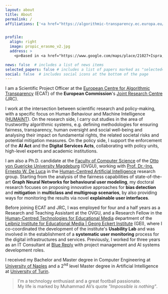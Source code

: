 ```yaml
---
layout: about
title: About
permalink: /
affiliations: ['<a href="https://algorithmic-transparency.ec.europa.eu/index_en" target="_blank">European Centre for Algorithmic Transparency</a>, Joint Research Centre, European Commission, Ispra, Italy']


profile:
  align: right
  image: propic_erasmo_v2.jpg
  address: >
    <p>Based in <a href="https://www.google.com/maps/place/21027+Ispra,+VA/@45.8111958,8.5703034,13z/data=!3m1!4b1!4m6!3m5!1s0x4786773115284899:0x7008507ddb2ad0f3!8m2!3d45.8140286!4d8.6120256!16zL20vMGIxMWY1?entry=ttu&g_ep=EgoyMDI0MDkxMS4wIKXMDSoASAFQAw%3D%3D" target="_blank">Ispra</a> <img class="flag" src="/assets/img/ITA_flag.svg"></img></p>

news: false  # includes a list of news items
selected_papers: false # includes a list of papers marked as "selected={true}"
social: false  # includes social icons at the bottom of the page
---
```

I am a Scientific Project Officer at the [European Centre for Algorithmic Transparency](https://algorithmic-transparency.ec.europa.eu/index_en) (ECAT) of the **European Commission**'s [Joint Research Centre](https://commission.europa.eu/about-european-commission/departments-and-executive-agencies/joint-research-centre_en) (JRC).

I work at the intersection between scientific research and policy-making, with a specific focus on Human Behaviour and Machine Intelligence ([HUMAINT](https://ai-watch.ec.europa.eu/humaint_en)).
On the research side, I carry out studies in the area of trustworthy algorithmic systems, e.g. defining methodologies for ensuring fairness, transparency, human oversight and social well-being and analysing their impact on fundamental rights, the related societal risks and potential mitigation measures.
On the policy side, I support the enforcement of the **AI Act** and the **Digital Services Acts**, collaborating with policy units, high-level experts and academic institutions.

I am also a Ph.D. candidate at the [Faculty of Computer Science](https://www.inf.ovgu.de/en/) of the [Otto von Guericke University Magdeburg](https://www.ovgu.de/en/) (OVGU), working with [Prof. Dr.-Ing. Ernesto W. De Luca](http://www.gei.de/en/mitarbeiter/prof-dr-ing-ernesto-william-de-luca.html) in the [Human-Centred Artificial Intelligence](https://hcai.ovgu.de/) research group.
Starting from the analysis of the fairness capabilities of state-of-the-art **Graph Neural Networks for behavioural user modeling**, my doctoral research focuses on proposing innovative approaches for **bias detection** and **mitigation** in **multiclass and multigroup scenarios**, by also providing ways for monitoring the results via novel **explainable user interfaces**.

Before joining ECAT and JRC, I was employed for four and a half years as a Research and Teaching Assistant at the OVGU, and a Research Fellow in the [Human-Centred Technologies for Educational Media](https://www.gei.de/en/institute/departments/human-centered-technologies-for-educational-media) department of the [Leibniz Institute for Educational Media \| Georg Eckert Institute](http://www.gei.de/en/home.html) (GEI), where I co-coordinated the development of the institute's **Usability Lab** and was involved in the establishment of a **systematic user monitoring** process for the digital infrastructures and services.
Previously, I worked for three years as an IT Consultant at [Blue Reply](https://www.reply.com/blue-reply/it/) with project management and AI systems development roles.

I received my Bachelor and Master degree in Computer Engineering at [University of Naples](http://www.unina.it/en_GB/home) and a 2<sup>nd</sup> level Master degree in Artificial Intelligence at [University of Turin](https://en.unito.it/).

> I'm a technology enthusiast and a great football passionate.\
> My life is marked by Muhammad Ali’s quote *<span class="quote-italic">"Impossible is nothing"</span>*.